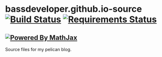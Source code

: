 # bassdeveloper.github.io-source [![Build Status](https://travis-ci.org/bassdeveloper/Electrolux-Demo.svg?branch=master)](https://travis-ci.org/bassdeveloper/Electrolux-Demo) [![Requirements Status](https://requires.io/github/bassdeveloper/bassdeveloper.github.io-source/requirements.svg?branch=master)](https://requires.io/github/bassdeveloper/bassdeveloper.github.io-source/requirements/?branch=master)


## [![Powered By MathJax](https://cdn.mathjax.org/mathjax/badge/badge-square-3.png)](http://www.mathjax.org)

Source files for my pelican blog. 
